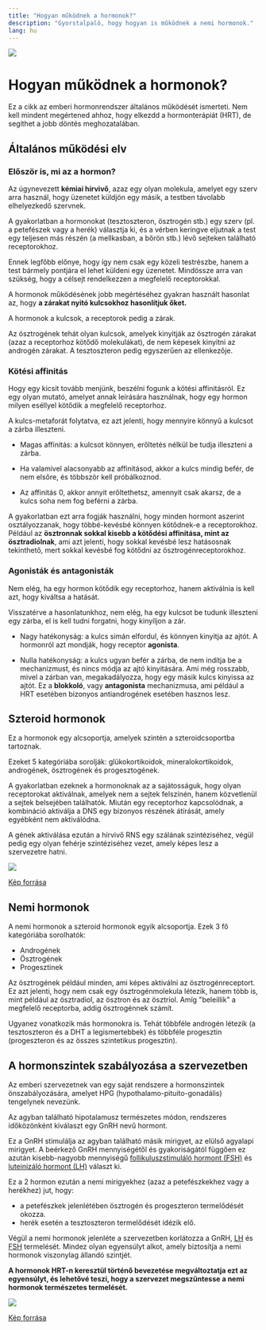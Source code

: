 ```yaml
---
title: "Hogyan működnek a hormonok?"
description: "Gyorstalpaló, hogy hogyan is mûködnek a nemi hormonok."
lang: hu
---
```


<div class="header-image"><img src="assets/images/undraw_doctor.svg" /></div>

# Hogyan működnek a hormonok?

<div class="infobox info">

Ez a cikk az emberi hormonrendszer általános működését ismerteti. Nem kell mindent megértened ahhoz, hogy elkezdd a hormonterápiát (HRT), de segíthet a jobb döntés meghozatalában.

</div>

## Általános működési elv

### Először is, mi az a hormon?

Az úgynevezett **kémiai hírvivő**, azaz egy olyan molekula, amelyet egy szerv arra használ, hogy üzenetet küldjön egy másik, a testben távolabb elhelyezkedő szervnek. 

A gyakorlatban a hormonokat (tesztoszteron, ösztrogén stb.) egy szerv (pl. a petefészek vagy a herék) választja ki, és a vérben keringve eljutnak a test egy teljesen más részén (a mellkasban, a bőrön stb.) lévő sejteken található receptorokhoz.

Ennek legfőbb előnye, hogy így nem csak egy közeli testrészbe, hanem a test bármely pontjára el lehet küldeni egy üzenetet. Mindössze arra van szükség, hogy a célsejt rendelkezzen a megfelelő receptorokkal.

A hormonok működésének jobb megértéséhez gyakran használt hasonlat az, hogy **a zárakat nyitó kulcsokhoz hasonlítjuk őket.**

A hormonok a kulcsok, a receptorok pedig a zárak.

Az ösztrogének tehát olyan kulcsok, amelyek kinyitják az ösztrogén zárakat (azaz a receptorhoz kötődő molekulákat), de nem képesek kinyitni az androgén zárakat. A tesztoszteron pedig egyszerűen az ellenkezője.

### Kötési affinitás

Hogy egy kicsit tovább menjünk, beszélni fogunk a kötési affinitásról. Ez egy olyan mutató, amelyet annak leírására használnak, hogy egy hormon milyen eséllyel kötődik a megfelelő receptorhoz.

A kulcs-metaforát folytatva, ez azt jelenti, hogy mennyire könnyű a kulcsot a zárba illeszteni.

* Magas affinitás: a kulcsot könnyen, erőltetés nélkül be tudja illeszteni a zárba.

* Ha valamivel alacsonyabb az affinitásod, akkor a kulcs mindig befér, de nem elsőre, és többször kell próbálkoznod.

* Az affinitás 0, akkor annyit erőltethetsz, amennyit csak akarsz, de a kulcs soha nem fog beférni a zárba.

A gyakorlatban ezt arra fogják használni, hogy minden hormont aszerint osztályozzanak, hogy többé-kevésbé könnyen kötődnek-e a receptorokhoz. Például az **ösztronnak sokkal kisebb a kötődési affinitása, mint az ösztradiolnak**, ami azt jelenti, hogy sokkal kevésbé lesz hatásosnak tekinthető, mert sokkal kevésbé fog kötődni az ösztrogénreceptorokhoz.

### Agonisták és antagonisták

Nem elég, ha egy hormon kötődik egy receptorhoz, hanem aktiválnia is kell azt, hogy kiváltsa a hatását.

Visszatérve a hasonlatunkhoz, nem elég, ha egy kulcsot be tudunk illeszteni egy zárba, el is kell tudni forgatni, hogy kinyíljon a zár.

* Nagy hatékonyság: a kulcs simán elfordul, és könnyen kinyitja az ajtót. A hormonról azt mondják, hogy receptor **agonista**. 

* Nulla hatékonyság: a kulcs ugyan befér a zárba, de nem indítja be a mechanizmust, és nincs módja az ajtó kinyitására. Ami még rosszabb, mivel a zárban van, megakadályozza, hogy egy másik kulcs kinyissa az ajtót. Ez a **blokkoló**, vagy **antagonista** mechanizmusa, ami például a HRT esetében bizonyos antiandrogének esetében hasznos lesz.

## Szteroid hormonok 

Ez a hormonok egy alcsoportja, amelyek szintén a szteroidcsoportba tartoznak.

Ezeket 5 kategóriába sorolják: glükokortikoidok, mineralokortikoidok, androgének, ösztrogének és progesztogének. 

A gyakorlatban ezeknek a hormonoknak az a sajátosságuk, hogy olyan receptorokat aktiválnak, amelyek nem a sejtek felszínén, hanem közvetlenül a sejtek belsejében találhatók. Miután egy receptorhoz kapcsolódnak, a kombináció aktiválja a DNS egy bizonyos részének átírását, amely egyébként nem aktiválódna.

A gének aktiválása ezután a hírvivő RNS egy szálának szintéziséhez, végül pedig egy olyan fehérje szintéziséhez vezet, amely képes lesz a szervezetre hatni.

<div class="content-image"><img src="assets/images/hormon-felszivodas.png" /></div>

[Kép forrása](https://www.thoughtco.com/how-steroid-hormones-work-373393)

## Nemi hormonok
A nemi hormonok a szteroid hormonok egyik alcsoportja. Ezek 3 fő kategóriába sorolhatók:

* Androgének
* Ösztrogének
* Progesztinek

Az ösztrogének például minden, ami képes aktiválni az ösztrogénreceptort. Ez azt jelenti, hogy nem csak egy ösztrogénmolekula létezik, hanem több is, mint például az ösztradiol, az ösztron és az ösztriol. Amíg "beleillik" a megfelelő receptorba, addig ösztrogénnek számít.

Ugyanez vonatkozik más hormonokra is. Tehát többféle androgén létezik (a tesztoszteron és a DHT a legismertebbek) és többféle progesztin (progeszteron és az összes szintetikus progesztin).

## A hormonszintek szabályozása a szervezetben

Az emberi szervezetnek van egy saját rendszere a hormonszintek önszabályozására, amelyet HPG (hypothalamo-pituito-gonadális) tengelynek nevezünk.

Az agyban található hipotalamusz természetes módon, rendszeres időközönként kiválaszt egy GnRH nevű hormont. 

Ez a GnRH stimulálja az agyban található másik mirigyet, az elülső agyalapi mirigyet. A beérkező GnRH mennyiségétől és gyakoriságától függően ez azután kisebb-nagyobb mennyiségű <a href="https://hu.wikipedia.org/wiki/Follikuluszstimul%C3%A1l%C3%B3_hormon">follikuluszstimuláló hormont (FSH)</a> és <a href="https://hu.wikipedia.org/wiki/Luteiniz%C3%A1l%C3%B3_hormon">luteinizáló hormont (LH)</a> választ ki.

Ez a 2 hormon ezután a nemi mirigyekhez (azaz a petefészkekhez vagy a herékhez) jut, hogy:

* a petefészkek jelenlétében ösztrogén és progeszteron termelődését okozza.
* herék esetén a tesztoszteron termelődését idézik elő.

Végül a nemi hormonok jelenléte a szervezetben korlátozza a GnRH, <a href="https://hu.wikipedia.org/wiki/Luteiniz%C3%A1l%C3%B3_hormon">LH</a> és <a href="https://hu.wikipedia.org/wiki/Follikuluszstimul%C3%A1l%C3%B3_hormon">FSH</a> termelését. Mindez olyan egyensúlyt alkot, amely biztosítja a nemi hormonok viszonylag állandó szintjét.

**A hormonok HRT-n keresztül történő bevezetése megváltoztatja ezt az egyensúlyt, és lehetővé teszi, hogy a szervezet megszüntesse a nemi hormonok természetes termelését.**

<div class="content-image"><img src="assets/images/Hypothalamic–pituitary–gonadal_axis.svg.png" /></div>


[Kép forrása](https://en.wikipedia.org/wiki/Hypothalamic%E2%80%93pituitary%E2%80%93gonadal_axis)

